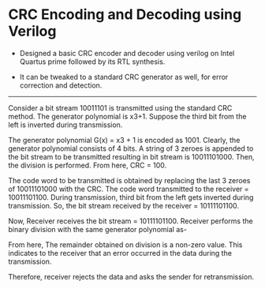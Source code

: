 # CRC Encoding and Decoding using Verilog

- Designed a basic CRC encoder and decoder using verilog on Intel Quartus prime followed by its RTL synthesis.

- It can be tweaked to a standard CRC generator as well, for error correction and detection.

------------------------------------------
Consider a bit stream 10011101 is transmitted using the standard CRC method. The generator polynomial is x3+1. Suppose the third bit from the left is inverted during transmission.

The generator polynomial G(x) = x3 + 1 is encoded as 1001. Clearly, the generator polynomial consists of 4 bits.
A string of 3 zeroes is appended to the bit stream to be transmitted resulting in bit stream is 10011101000.
Then, the division is performed.
From here, CRC = 100.

The code word to be transmitted is obtained by replacing the last 3 zeroes of 10011101000 with the CRC.
The code word transmitted to the receiver = 10011101100.
During transmission, third bit from the left gets inverted during transmission.
So, the bit stream received by the receiver = 10111101100.

Now,
Receiver receives the bit stream = 10111101100.
Receiver performs the binary division with the same generator polynomial as-

From here,
The remainder obtained on division is a non-zero value.
This indicates to the receiver that an error occurred in the data during the transmission.

Therefore, receiver rejects the data and asks the sender for retransmission.